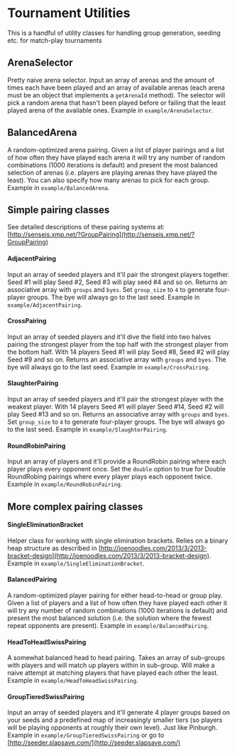 # Tournament Utilities
This is a handful of utility classes for handling group generation, seeding etc. for match-play tournaments

## ArenaSelector
Pretty naive arena selector. Input an array of arenas and the amount of times each have been played and an array of available arenas (each arena must be an object that implements a `getArenaId` method). The selector will pick a random arena that hasn't been played before or failing that the least played arena of the available ones. Example in `example/ArenaSelector`.

## BalancedArena
A random-optimized arena pairing. Given a list of player pairings and a list of how often they have played each arena it will try any number of random combinations (1000 iterations is default) and present the most balanced selection of arenas (i.e. players are playing arenas they have played the least). You can also specify how many arenas to pick for each group. Example in `example/BalancedArena`.

## Simple pairing classes

See detailed descriptions of these pairing systems at: [http://senseis.xmp.net/?GroupPairing](http://senseis.xmp.net/?GroupPairing)

#### AdjacentPairing
Input an array of seeded players and it'll pair the strongest players together. Seed #1 will play Seed #2, Seed #3 will play seed #4 and so on. Returns an associative array with `groups` and `byes`. Set `group_size` to `4` to generate four-player groups. The bye will always go to the last seed. Example in `example/AdjacentPairing`.

#### CrossPairing
Input an array of seeded players and it'll dive the field into two halves pairing the strongest player from the top half with the strongest player from the bottom half. With 14 players Seed #1 will play Seed #8, Seed #2 will play Seed #9 and so on. Returns an associative array with `groups` and `byes`. The bye will always go to the last seed. Example in `example/CrossPairing`.

#### SlaughterPairing
Input an array of seeded players and it'll pair the strongest player with the weakest player. With 14 players Seed #1 will player Seed #14, Seed #2 will play Seed #13 and so on. Returns an associative array with `groups` and `byes`. Set `group_size` to `4` to generate four-player groups. The bye will always go to the last seed. Example in `example/SlaughterPairing`.

#### RoundRobinPairing
Input an array of players and it'll provide a RoundRobin pairing where each player plays every opponent once. Set the `double` option to true for Double RoundRobing pairings where every player plays each opponent twice. Example in `example/RoundRobinPairing`.

## More complex pairing classes

#### SingleEliminationBracket
Helper class for working with single elimination brackets. Relies on a binary heap structure as described in [http://joenoodles.com/2013/3/2013-bracket-design](http://joenoodles.com/2013/3/2013-bracket-design). Example in `example/SingleEliminationBracket`.

#### BalancedPairing
A random-optimized player pairing for either head-to-head or group play. Given a list of players and a list of how often they have played each other it will try any number of random combinations (1000 iterations is default) and present the most balanced solution (i.e. the solution where the fewest repeat opponents are present). Example in `example/BalancedPairing`.

#### HeadToHeadSwissPairing
A somewhat balanced head to head pairing. Takes an array of sub-groups with players and will match up players within in sub-group. Will make a naive attempt at matching players that have played each other the least. Example in `example/HeadToHeadSwissPairing`.

#### GroupTieredSwissPairing
Input an array of seeded players and it'll generate 4 player groups based on your seeds and a predefined map of increasingly smaller tiers (so players will be playing opponents at roughly their own level). Just like Pinburgh. Example in `example/GroupTieredSwissPairing` or go to [http://seeder.slapsave.com/](http://seeder.slapsave.com/)
